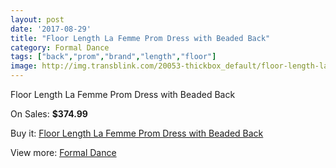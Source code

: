 ```yaml
---
layout: post
date: '2017-08-29'
title: "Floor Length La Femme Prom Dress with Beaded Back"
category: Formal Dance
tags: ["back","prom","brand","length","floor"]
image: http://img.transblink.com/20053-thickbox_default/floor-length-la-femme-prom-dress-with-beaded-back.jpg
---
```

Floor Length La Femme Prom Dress with Beaded Back

On Sales: **$374.99**
<a href="https://www.transblink.com/en/formal-dance/6315-floor-length-la-femme-prom-dress-with-beaded-back.html"><amp-img layout="responsive" width="600" height="600" src="//img.transblink.com/20053-thickbox_default/floor-length-la-femme-prom-dress-with-beaded-back.jpg" alt="Floor Length La Femme Prom Dress with Beaded Back 0" /></a>
<a href="https://www.transblink.com/en/formal-dance/6315-floor-length-la-femme-prom-dress-with-beaded-back.html"><amp-img layout="responsive" width="600" height="600" src="//img.transblink.com/20055-thickbox_default/floor-length-la-femme-prom-dress-with-beaded-back.jpg" alt="Floor Length La Femme Prom Dress with Beaded Back 1" /></a>
<a href="https://www.transblink.com/en/formal-dance/6315-floor-length-la-femme-prom-dress-with-beaded-back.html"><amp-img layout="responsive" width="600" height="600" src="//img.transblink.com/20054-thickbox_default/floor-length-la-femme-prom-dress-with-beaded-back.jpg" alt="Floor Length La Femme Prom Dress with Beaded Back 2" /></a>

Buy it: [Floor Length La Femme Prom Dress with Beaded Back](https://www.transblink.com/en/formal-dance/6315-floor-length-la-femme-prom-dress-with-beaded-back.html "Floor Length La Femme Prom Dress with Beaded Back")

View more: [Formal Dance](https://www.transblink.com/en/6-formal-dance "Formal Dance")